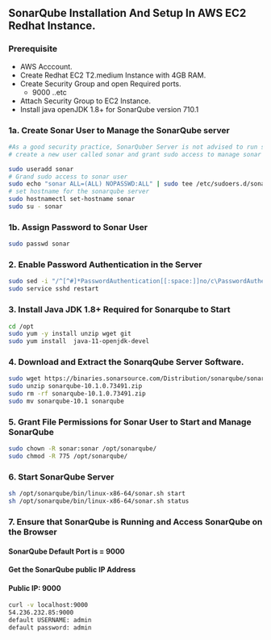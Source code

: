 ## SonarQube Installation And Setup In AWS EC2 Redhat Instance.
### Prerequisite
+ AWS Acccount.
+ Create Redhat EC2 T2.medium Instance with 4GB RAM.
+ Create Security Group and open Required ports.
   + 9000 ..etc
+ Attach Security Group to EC2 Instance.
+ Install java openJDK 1.8+ for SonarQube version 710.1

### 1a. Create Sonar User to Manage the SonarQube server
```sh
#As a good security practice, SonarQuber Server is not advised to run sonar service as a root user, 
# create a new user called sonar and grant sudo access to manage sonar services as follows

sudo useradd sonar
# Grand sudo access to sonar user
sudo echo "sonar ALL=(ALL) NOPASSWD:ALL" | sudo tee /etc/sudoers.d/sonar
# set hostname for the sonarqube server
sudo hostnamectl set-hostname sonar 
sudo su - sonar
```
### 1b. Assign Password to Sonar User
```sh
sudo passwd sonar
```
### 2. Enable Password Authentication in the Server
```sh
sudo sed -i "/^[^#]*PasswordAuthentication[[:space:]]no/c\PasswordAuthentication yes" /etc/ssh/sshd_config
sudo service sshd restart
```
### 3. Install Java JDK 1.8+ Required for Sonarqube to Start

``` sh
cd /opt
sudo yum -y install unzip wget git
sudo yum install  java-11-openjdk-devel
```
### 4. Download and Extract the SonarqQube Server Software.
```sh
sudo wget https://binaries.sonarsource.com/Distribution/sonarqube/sonarqube-10.1.0.73491.zip
sudo unzip sonarqube-10.1.0.73491.zip
sudo rm -rf sonarqube-10.1.0.73491.zip
sudo mv sonarqube-10.1 sonarqube
```

### 5. Grant File Permissions for Sonar User to Start and Manage SonarQube
```sh
sudo chown -R sonar:sonar /opt/sonarqube/
sudo chmod -R 775 /opt/sonarqube/
```
### 6. Start SonarQube Server
```sh
sh /opt/sonarqube/bin/linux-x86-64/sonar.sh start 
sh /opt/sonarqube/bin/linux-x86-64/sonar.sh status
```

### 7. Ensure that SonarQube is Running and Access SonarQube on the Browser
#### SonarQube Default Port is = 9000
#### Get the SonarQube public IP Address 
#### Public IP: 9000
```sh
curl -v localhost:9000
54.236.232.85:9000
default USERNAME: admin
default password: admin
```

